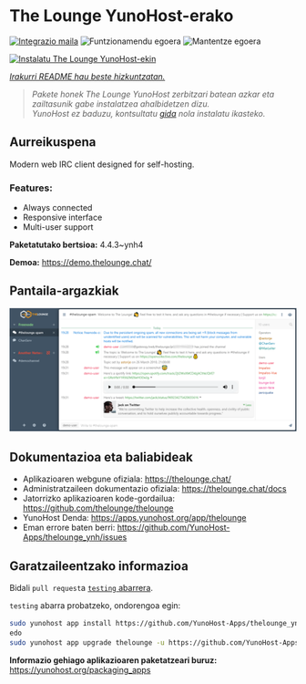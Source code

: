 <!--
Ohart ongi: README hau automatikoki sortu da <https://github.com/YunoHost/apps/tree/master/tools/readme_generator>ri esker
EZ editatu eskuz.
-->

# The Lounge YunoHost-erako

[![Integrazio maila](https://apps.yunohost.org/badge/integration/thelounge)](https://ci-apps.yunohost.org/ci/apps/thelounge/)
![Funtzionamendu egoera](https://apps.yunohost.org/badge/state/thelounge)
![Mantentze egoera](https://apps.yunohost.org/badge/maintained/thelounge)

[![Instalatu The Lounge YunoHost-ekin](https://install-app.yunohost.org/install-with-yunohost.svg)](https://install-app.yunohost.org/?app=thelounge)

*[Irakurri README hau beste hizkuntzatan.](./ALL_README.md)*

> *Pakete honek The Lounge YunoHost zerbitzari batean azkar eta zailtasunik gabe instalatzea ahalbidetzen dizu.*  
> *YunoHost ez baduzu, kontsultatu [gida](https://yunohost.org/install) nola instalatu ikasteko.*

## Aurreikuspena

Modern web IRC client designed for self-hosting. 

### Features:

- Always connected
- Responsive interface
- Multi-user support

**Paketatutako bertsioa:** 4.4.3~ynh4

**Demoa:** <https://demo.thelounge.chat/>

## Pantaila-argazkiak

![The Lounge(r)en pantaila-argazkia](./doc/screenshots/thelounge-screenshot.png)

## Dokumentazioa eta baliabideak

- Aplikazioaren webgune ofiziala: <https://thelounge.chat/>
- Administratzaileen dokumentazio ofiziala: <https://thelounge.chat/docs>
- Jatorrizko aplikazioaren kode-gordailua: <https://github.com/thelounge/thelounge>
- YunoHost Denda: <https://apps.yunohost.org/app/thelounge>
- Eman errore baten berri: <https://github.com/YunoHost-Apps/thelounge_ynh/issues>

## Garatzaileentzako informazioa

Bidali `pull request`a [`testing` abarrera](https://github.com/YunoHost-Apps/thelounge_ynh/tree/testing).

`testing` abarra probatzeko, ondorengoa egin:

```bash
sudo yunohost app install https://github.com/YunoHost-Apps/thelounge_ynh/tree/testing --debug
edo
sudo yunohost app upgrade thelounge -u https://github.com/YunoHost-Apps/thelounge_ynh/tree/testing --debug
```

**Informazio gehiago aplikazioaren paketatzeari buruz:** <https://yunohost.org/packaging_apps>
